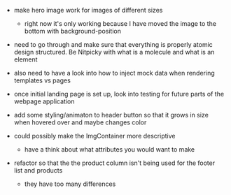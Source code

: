 - make hero image work for images of different sizes

  - right now it's only working because I have moved the image to the bottom with background-position

- need to go through and make sure that everything is properly atomic design structured. Be Nitpicky with what is a molecule and what is an element

- also need to have a look into how to inject mock data when rendering templates vs pages
- once initial landing page is set up, look into testing for future parts of the webpage application

- add some styling/animaton to header button so that it grows in size when hovered over and maybe changes color

- could possibly make the ImgContainer more descriptive

  - have a think about what attributes you would want to make

- refactor so that the the product column isn't being used for the footer list and products
  - they have too many differences
